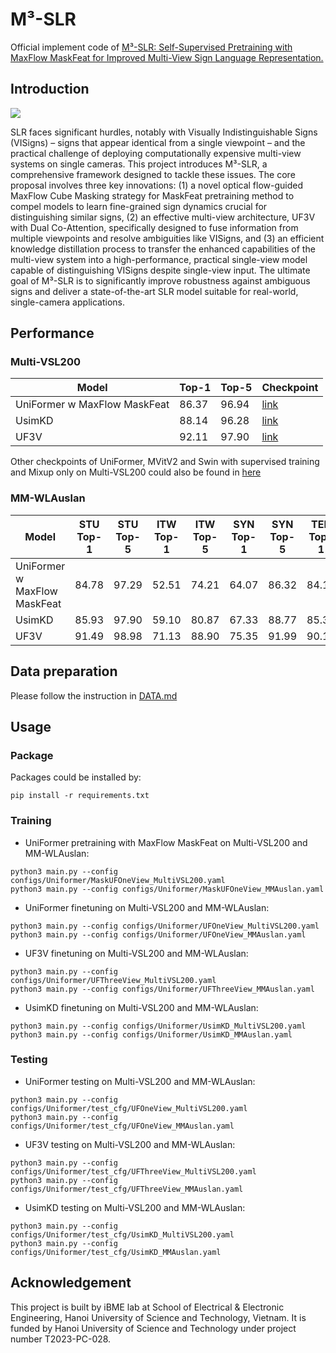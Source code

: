 # M³-SLR
Official implement code of [M³-SLR: Self-Supervised Pretraining with MaxFlow MaskFeat for Improved Multi-View Sign Language Representation.](https://github.com/fossbk/M3-SLR/tree/main)
## Introduction
<img src="images/Pipeline.png">

SLR faces significant hurdles, notably with Visually Indistinguishable Signs (VISigns) – signs that appear identical from a single viewpoint – and the practical challenge of deploying computationally expensive multi-view systems on single cameras. This project introduces M³-SLR, a comprehensive framework designed to tackle these issues. The core proposal involves three key innovations: (1) a novel optical flow-guided MaxFlow Cube Masking strategy for MaskFeat pretraining method to compel models to learn fine-grained sign dynamics crucial for distinguishing similar signs, (2) an effective multi-view architecture, UF3V with Dual Co-Attention, specifically designed to fuse information from multiple viewpoints and resolve ambiguities like VISigns, and (3) an efficient knowledge distillation process to transfer the enhanced capabilities of the multi-view system into a high-performance, practical single-view model capable of distinguishing VISigns despite single-view input. The ultimate goal of M³-SLR is to significantly improve robustness against ambiguous signs and deliver a state-of-the-art SLR model suitable for real-world, single-camera applications.

## Performance
### Multi-VSL200
 Model                         | Top-1 | Top-5 | Checkpoint | 
|------------------------------|-----------|-----------|------------|
| UniFormer w MaxFlow MaskFeat |   86.37   |   96.94   | [link](https://drive.google.com/drive/folders/1WIv8MRgLc3MurnT1ApSN9w7KtU8A7ow2?usp=drive_link) |
| UsimKD                       |   88.14   |   96.28   | [link](https://drive.google.com/drive/folders/1bL7kGwUJRzRsATXZSXBH6-3YnGuKQDaX?usp=drive_link) |
| UF3V                         |   92.11   |   97.90   | [link](https://drive.google.com/drive/folders/1FuoiVl-v1GVkpH2HGtqWhY6NteahDKKG?usp=drive_link) |

Other checkpoints of UniFormer, MVitV2 and Swin with supervised training and Mixup only on Multi-VSL200 could also be found in [here](https://drive.google.com/drive/folders/10JT8DZWSI3flcRV2NoDStKhAuSZgPGuz?usp=drive_link)
### MM-WLAuslan
Model                          | STU Top-1 | STU Top-5 | ITW Top-1 | ITW Top-5 | SYN Top-1 | SYN Top-5 | TED Top-1 | TED Top-5 | AVG. Top-1 | AVG. Top-5 | Checkpoint |
|------------------------------|-----------|-----------|-----------|-----------|-----------|-----------|-----------|-----------|------------|------------|------------|
| UniFormer w MaxFlow MaskFeat |   84.78   |   97.29   |   52.51   |   74.21   |   64.07   |   86.32   |   84.18   |   96.67   |    71.39   |    87.87   | [link](https://drive.google.com/drive/folders/1kFlA7Uf6_D2fWSMb0LA0h8d_l9b0_TLB?usp=drive_link) |
| UsimKD                       |   85.93   |   97.90   |   59.10   |   80.87   |   67.33   |   88.77   |   85.33   |   97.23   |    74.42   |    91.19   | [link](https://drive.google.com/drive/folders/1pJ6hadjbVxV8-S6eD0_Q0btNwFsS2hJt?usp=drive_link) |
| UF3V                         |   91.49   |   98.98   |   71.13   |   88.90   |   75.35   |   91.99   |   90.14   |   98.46   |    82.03   |    94.58   | [link](https://drive.google.com/drive/folders/1KLaA2XchXrU_RDS4F92Tj2dXEoH5mKAS?usp=drive_link) |

## Data preparation
Please follow the instruction in [DATA.md](DATA.md)
## Usage
### Package
Packages could be installed by:
```
pip install -r requirements.txt
```
### Training
- UniFormer pretraining with MaxFlow MaskFeat on Multi-VSL200 and MM-WLAuslan:
```
python3 main.py --config configs/Uniformer/MaskUFOneView_MultiVSL200.yaml
python3 main.py --config configs/Uniformer/MaskUFOneView_MMAuslan.yaml
```
- UniFormer finetuning on Multi-VSL200 and MM-WLAuslan:
```
python3 main.py --config configs/Uniformer/UFOneView_MultiVSL200.yaml
python3 main.py --config configs/Uniformer/UFOneView_MMAuslan.yaml
```
- UF3V finetuning on Multi-VSL200 and MM-WLAuslan:
```
python3 main.py --config configs/Uniformer/UFThreeView_MultiVSL200.yaml
python3 main.py --config configs/Uniformer/UFThreeView_MMAuslan.yaml
```
- UsimKD finetuning on Multi-VSL200 and MM-WLAuslan:
```
python3 main.py --config configs/Uniformer/UsimKD_MultiVSL200.yaml
python3 main.py --config configs/Uniformer/UsimKD_MMAuslan.yaml
```
### Testing
- UniFormer testing on Multi-VSL200 and MM-WLAuslan:
```
python3 main.py --config configs/Uniformer/test_cfg/UFOneView_MultiVSL200.yaml
python3 main.py --config configs/Uniformer/test_cfg/UFOneView_MMAuslan.yaml
```
- UF3V testing on Multi-VSL200 and MM-WLAuslan:
```
python3 main.py --config configs/Uniformer/test_cfg/UFThreeView_MultiVSL200.yaml
python3 main.py --config configs/Uniformer/test_cfg/UFThreeView_MMAuslan.yaml
```
- UsimKD testing on Multi-VSL200 and MM-WLAuslan:
```
python3 main.py --config configs/Uniformer/test_cfg/UsimKD_MultiVSL200.yaml
python3 main.py --config configs/Uniformer/test_cfg/UsimKD_MMAuslan.yaml
```
## Acknowledgement
This project is built by iBME lab at School of Electrical & Electronic Engineering, Hanoi University of Science and Technology, Vietnam. It is funded by Hanoi University of Science and Technology under project number T2023-PC-028.
